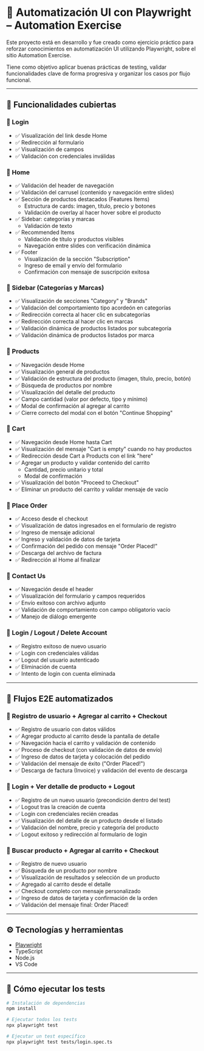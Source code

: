 # 🧪 Automatización UI con Playwright – Automation Exercise

Este proyecto está en desarrollo y fue creado como ejercicio práctico para reforzar conocimientos en automatización UI utilizando Playwright, sobre el sitio Automation Exercise.

Tiene como objetivo aplicar buenas prácticas de testing, validar funcionalidades clave de forma progresiva y organizar los casos por flujo funcional.

---

## 🎯 Funcionalidades cubiertas

### 🔹 Login
- ✅ Visualización del link desde Home
- ✅ Redirección al formulario
- ✅ Visualización de campos
- ✅ Validación con credenciales inválidas

### 🔹 Home
- ✅ Validación del header de navegación
- ✅ Validación del carrusel (contenido y navegación entre slides)
- ✅ Sección de productos destacados (Features Items)
  - Estructura de cards: imagen, título, precio y botones
  - Validación de overlay al hacer hover sobre el producto
- ✅ Sidebar: categorías y marcas
  - Validación de texto
- ✅ Recommended Items
  - Validación de título y productos visibles
  - Navegación entre slides con verificación dinámica
- ✅ Footer
  - Visualización de la sección "Subscription"
  - Ingreso de email y envío del formulario
  - Confirmación con mensaje de suscripción exitosa

### 🔹 Sidebar (Categorías y Marcas)
- ✅ Visualización de secciones "Category" y "Brands"
- ✅ Validación del comportamiento tipo acordeón en categorías
- ✅ Redirección correcta al hacer clic en subcategorías
- ✅ Redirección correcta al hacer clic en marcas
- ✅ Validación dinámica de productos listados por subcategoría
- ✅ Validación dinámica de productos listados por marca

### 🔹 Products
- ✅ Navegación desde Home
- ✅ Visualización general de productos
- ✅ Validación de estructura del producto (imagen, título, precio, botón)
- ✅ Búsqueda de productos por nombre
- ✅ Visualización del detalle del producto
- ✅ Campo cantidad (valor por defecto, tipo y mínimo)
- ✅ Modal de confirmación al agregar al carrito
- ✅ Cierre correcto del modal con el botón "Continue Shopping"

### 🔹 Cart
- ✅ Navegación desde Home hasta Cart
- ✅ Visualización del mensaje "Cart is empty" cuando no hay productos
- ✅ Redirección desde Cart a Products con el link "here"
- ✅ Agregar un producto y validar contenido del carrito
  - Cantidad, precio unitario y total
  - Modal de confirmación
- ✅ Visualización del botón "Proceed to Checkout"
- ✅ Eliminar un producto del carrito y validar mensaje de vacío


### 🔹 Place Order
- ✅ Acceso desde el checkout
- ✅ Visualización de datos ingresados en el formulario de registro
- ✅ Ingreso de mensaje adicional
- ✅ Ingreso y validación de datos de tarjeta
- ✅ Confirmación del pedido con mensaje "Order Placed!"
- ✅ Descarga del archivo de factura
- ✅ Redirección al Home al finalizar

### 🔹 Contact Us
- ✅ Navegación desde el header
- ✅ Visualización del formulario y campos requeridos
- ✅ Envío exitoso con archivo adjunto
- ✅ Validación de comportamiento con campo obligatorio vacío
- ✅ Manejo de diálogo emergente

### 🔹 Login / Logout / Delete Account
- ✅ Registro exitoso de nuevo usuario
- ✅ Login con credenciales válidas
- ✅ Logout del usuario autenticado
- ✅ Eliminación de cuenta 
- ✅ Intento de login con cuenta eliminada 

---

## 🔄 Flujos E2E automatizados

### 🔸 Registro de usuario + Agregar al carrito + Checkout

- ✅ Registro de usuario con datos válidos
- ✅ Agregar producto al carrito desde la pantalla de detalle
- ✅ Navegación hacia el carrito y validación de contenido
- ✅ Proceso de checkout (con validación de datos de envío)
- ✅ Ingreso de datos de tarjeta y colocación del pedido
- ✅ Validación del mensaje de éxito ("Order Placed!")
- ✅ Descarga de factura (Invoice) y validación del evento de descarga

### 🔸 Login + Ver detalle de producto + Logout

- ✅ Registro de un nuevo usuario (precondición dentro del test)
- ✅ Logout tras la creación de cuenta
- ✅ Login con credenciales recién creadas
- ✅ Visualización del detalle de un producto desde el listado
- ✅ Validación del nombre, precio y categoría del producto
- ✅ Logout exitoso y redirección al formulario de login


### 🔸 Buscar producto + Agregar al carrito + Checkout
- ✅ Registro de nuevo usuario
- ✅ Búsqueda de un producto por nombre
- ✅ Visualización de resultados y selección de un producto
- ✅ Agregado al carrito desde el detalle
- ✅ Checkout completo con mensaje personalizado
- ✅ Ingreso de datos de tarjeta y confirmación de la orden
- ✅ Validación del mensaje final: Order Placed!

---

## ⚙️ Tecnologías y herramientas

- [Playwright](https://playwright.dev/)
- TypeScript
- Node.js
- VS Code

---

## 🚀 Cómo ejecutar los tests

```bash
# Instalación de dependencias
npm install

# Ejecutar todos los tests
npx playwright test

# Ejecutar un test específico
npx playwright test tests/login.spec.ts

